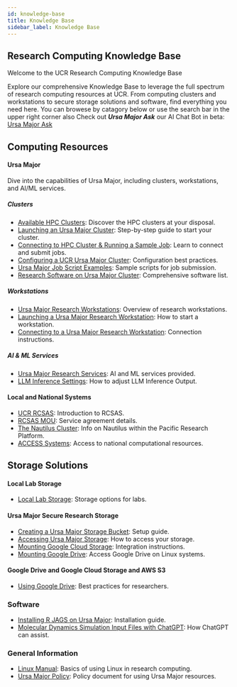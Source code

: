 ```yaml
---
id: knowledge-base
title: Knowledge Base
sidebar_label: Knowledge Base
---
```


## Research Computing Knowledge Base

Welcome to the UCR Research Computing Knowledge Base

Explore our comprehensive Knowledge Base to leverage the full spectrum of research computing resources at UCR. From computing clusters and workstations to secure storage solutions and software, find everything you need here. You can browese by catagory below or use the search bar in the upper right corner also Check out ***Ursa Major Ask*** our AI Chat Bot in beta: <a href="http://34.70.75.7:3000/chatbot/0528881e-633f-4e5a-a6df-7a41e74df4e7" target="_blank">Ursa Major Ask</a>

## Computing Resources

#### Ursa Major
Dive into the capabilities of Ursa Major, including clusters, workstations, and AI/ML services.

##### Clusters
- [Available HPC Clusters](Available_Clusters.md): Discover the HPC clusters at your disposal.
- [Launching an Ursa Major Cluster](How_To_Launch_a_Ursa_Major_Cluster.md): Step-by-step guide to start your cluster.
- [Connecting to HPC Cluster & Running a Sample Job](how_to_connect_to_hpc_cluster_run_sample_job.md): Learn to connect and submit jobs.
- [Configuring a UCR Ursa Major Cluster](https://github.com/UCR-Research-Computing/UCR-Ursa-Major-Cluster-Blueprints): Configuration best practices.
- [Ursa Major Job Script Examples](https://github.com/UCR-Research-Computing/UCR-Ursa-Major-Slurm-Job-Scripts): Sample scripts for job submission.
- [Research Software on Ursa Major Cluster](https://spack.readthedocs.io/en/latest/package_list.html): Comprehensive software list.

##### Workstations
- [Ursa Major Research Workstations](Ursa_Major_Research_Workstations.md): Overview of research workstations.
- [Launching a Ursa Major Research Workstation](Ursa_Major_Research_Workstations_How_to_Launch.md): How to start a workstation.
- [Connecting to a Ursa Major Research Workstation](Ursa_Major_Research_Workstations_How_to_Connect.md): Connection instructions.

##### AI & ML Services
- [Ursa Major Research Services](Ursa_Major_Research_Services.md): AI and ML services provided.
- [LLM Inference Settings](llm_inference_settings.md): How to adjust LLM Inference Output.

#### Local and National Systems
- [UCR RCSAS](UCR_Research_Computing_System_Administration_Service.md): Introduction to RCSAS.
- [RCSAS MOU](https://docs.google.com/document/d/19nYYXakruAbg1pxKybpSddSz8p1TBiBc/edit?usp=sharing&ouid=115996119773834121624&rtpof=true&sd=true): Service agreement details.
- [The Nautilus Cluster](The_Nautilus_Cluster.md): Info on Nautilus within the Pacific Research Platform.
- [ACCESS Systems](ACCESS_Systems.md): Access to national computational resources.

## Storage Solutions

#### Local Lab Storage
- [Local Lab Storage](Local_Lab_Storage.md): Storage options for labs.

#### Ursa Major Secure Research Storage
- [Creating a Ursa Major Storage Bucket](Ursa_Major_Research_Storage_How_to_Create_Bucket.md): Setup guide.
- [Accessing Ursa Major Storage](Ursa_Major_Research_Storage_How_to_Access_Bucket.md): How to access your storage.
- [Mounting Google Cloud Storage](how_to_mount_google_cloud_storage.md): Integration instructions.
- [Mounting Google Drive](how_to_mount_google_drive.md): Access Google Drive on Linux systems.

#### Google Drive and Google Cloud Storage and AWS S3
- [Using Google Drive](Google_Drive.md): Best practices for researchers.

### Software

- [Installing R JAGS on Ursa Major](R-JAGS.md): Installation guide.
- [Molecular Dynamics Simulation Input Files with ChatGPT](md_simulation_input_files_chatpgt.md): How ChatGPT can assist.

### General Information

- [Linux Manual](Linux_Manual.md): Basics of using Linux in research computing.
- [Ursa Major Policy](Ursa_Major_Policy.md): Policy document for using Ursa Major resources.
